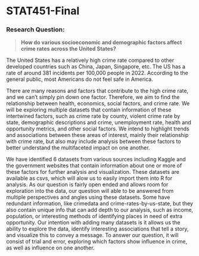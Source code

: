 # STAT451-Final
### Research Question:
> **How do various socioeconomic and demographic factors affect crime rates across the United States?**

The United States has a relatively high crime rate compared to other developed countries such as China, Japan, Singapore, etc. The US has a rate of around 381 incidents per 100,000 people in 2022. According to the general public, most Americans do not feel safe in America.

There are many reasons and factors that contribute to the high crime rate, and we can’t simply pin down one factor. Therefore, we aim to find the relationship between health, economics, social factors, and crime rate. We will be exploring multiple datasets that contain information of these intertwined factors, such as crime rate by county, violent crime rate by state, demographic descriptions and crime, unemployment rate, health and opportunity metrics, and other social factors. We intend to highlight trends and associations between these areas of interest, mainly their relationship with crime rate, but also may include analysis between these factors to better understand the multifaceted impact on one another.

We have identified 6 datasets from various sources including Kaggle and the government websites that contain information about one or more of these factors for further analysis and visualization. These datasets are available as csvs, which will alow us to easily import them into R for analysis. As our question is fairly open ended and allows room for exploration into the data, our question will able to be answered from multiple perspectives and angles using these datasets. Some have redundant information, like crimedata and crime-rates-by-us-state, but they also contain unique info that can add depth to our analysis, such as income, population, or interesting methods of identifying places in need of extra opportunity. Our intention with adding many datasets is it allows us the ability to explore the data, identify interesting associations that tell a story, and visualize this to convey a message. To answer our question, it will consist of trial and error, exploring which factors show influence in crime, as well as influence on one another. 
